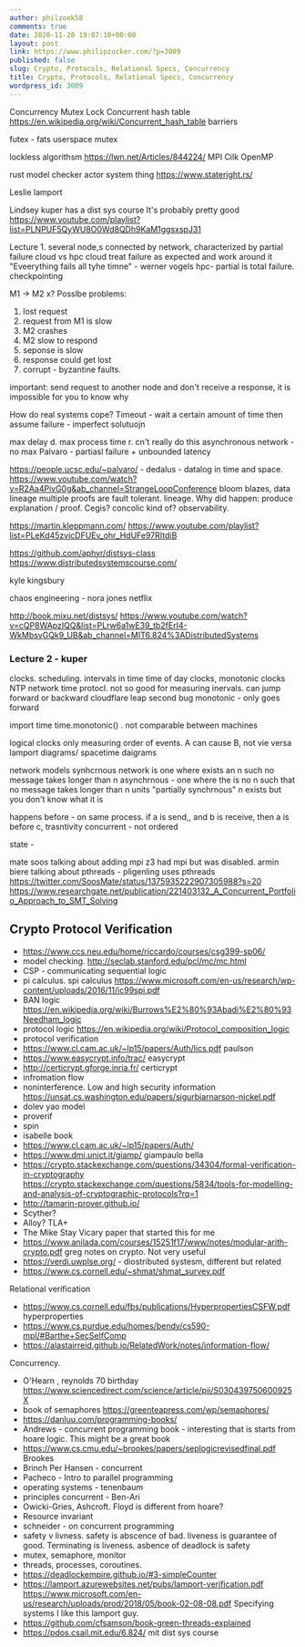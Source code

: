 ```yaml
---
author: philzook58
comments: true
date: 2020-11-20 19:07:10+00:00
layout: post
link: https://www.philipzucker.com/?p=3009
published: false
slug: Crypto, Protocols, Relational Specs, Concurrency
title: Crypto, Protocols, Relational Specs, Concurrency
wordpress_id: 3009
---
```


Concurrency
Mutex
Lock
Concurrent hash table https://en.wikipedia.org/wiki/Concurrent_hash_table
barriers
 
futex - fats userspace mutex

 lockless algorithsm
https://lwn.net/Articles/844224/
MPI Cilk OpenMP

rust model checker actor system thing
https://www.stateright.rs/

Leslie lamport

Lindsey kuper has a dist sys course
It's probably pretty good
https://www.youtube.com/playlist?list=PLNPUF5QyWU8O0Wd8QDh9KaM1ggsxspJ31

Lecture 1. 
  several node,s connected by network, characterized by partial failure
cloud vs hpc
cloud
treat failure as expected and work around it "Eveerything fails all tyhe timne" - werner vogels
hpc- 
partial is total failure. checkpointing

M1 -> M2 x?
Posslbe problems:
1. lost request
2. request from M1 is slow
3. M2 crashes
4. M2 slow to respond
5. seponse is slow
6. response could get lost
7. corrupt - byzantine faults.

important: send request to another node and don't receive a response, it is impossible for you to know why

How do real systems cope?
Timeout - wait a certain amount of time then assume failure - imperfect solutuojn

max delay d. max process time r. cn't really do this
asynchronous network - no max 
Palvaro - partiasl failure + unbounded latency

https://people.ucsc.edu/~palvaro/ - dedalus - datalog in time and space. https://www.youtube.com/watch?v=R2Aa4PivG0g&ab_channel=StrangeLoopConference bloom blazes, data lineage multiple proofs are fault tolerant. lineage. Why did happen: produce explanation / proof. Cegis? concolic kind of? observability.

https://martin.kleppmann.com/  https://www.youtube.com/playlist?list=PLeKd45zvjcDFUEv_ohr_HdUFe97RItdiB

https://github.com/aphyr/distsys-class
https://www.distributedsystemscourse.com/

kyle kingsbury

chaos engineering - nora jones netflix

http://book.mixu.net/distsys/
https://www.youtube.com/watch?v=cQP8WApzIQQ&list=PLrw6a1wE39_tb2fErI4-WkMbsvGQk9_UB&ab_channel=MIT6.824%3ADistributedSystems


### Lecture 2 - kuper
clocks. scheduling. intervals in time
time of day clocks, monotonic clocks
NTP network time protocl. not so good for measuring inervals. can jump forward or backward
cloudflare leap second bug
monotonic - only goes forward

import time
time.monotonic() . not comparable between machines

logical clocks
only measuring order of events.  A can cause B, not vie versa
lamport diagrams/ spacetime daigrams

network models
synhcrnous network is one where exists an n such no message takes longer than n 
asynchrnous - one where the is no n such that no message takes longer than n units
"partially synchrnous" n exists but you don't know what it is

happens before - on same process. if a is send,, and b is receive, then a is before c, trasntivity
concurrent - not ordered

state - 


mate soos talking about adding mpi
z3 had mpi but was disabled.
armin biere talking about pthreads - pligenling uses pthreads
https://twitter.com/SoosMate/status/1375935222907305988?s=20
https://www.researchgate.net/publication/221403132_A_Concurrent_Portfolio_Approach_to_SMT_Solving


## Crypto Protocol Verification

  * https://www.ccs.neu.edu/home/riccardo/courses/csg399-sp06/
  * model checking. http://seclab.stanford.edu/pcl/mc/mc.html
  * CSP - communicating sequential logic
  * pi calculus. spi calculus https://www.microsoft.com/en-us/research/wp-content/uploads/2016/11/ic99spi.pdf
  * BAN logic https://en.wikipedia.org/wiki/Burrows%E2%80%93Abadi%E2%80%93Needham_logic
  * protocol logic  https://en.wikipedia.org/wiki/Protocol_composition_logic
  * protocol verification
  * https://www.cl.cam.ac.uk/~lp15/papers/Auth/lics.pdf paulson 
  * https://www.easycrypt.info/trac/ easycrypt
  * http://certicrypt.gforge.inria.fr/ certicrypt
  * infromation flow
  * noninterference. Low and high security information https://unsat.cs.washington.edu/papers/sigurbjarnarson-nickel.pdf
  * dolev yao model
  * proverif
  * spin
  * isabelle book 
  * https://www.cl.cam.ac.uk/~lp15/papers/Auth/
  * https://www.dmi.unict.it/giamp/ giampaulo bella
  * https://crypto.stackexchange.com/questions/34304/formal-verification-in-cryptography https://crypto.stackexchange.com/questions/5834/tools-for-modelling-and-analysis-of-cryptographic-protocols?rq=1
  * http://tamarin-prover.github.io/
  * Scyther?
  * Alloy? TLA+
  * The Mike Stay Vicary paper that started this for me
  * https://www.anilada.com/courses/15251f17/www/notes/modular-arith-crypto.pdf greg notes on crypto. Not very useful
  * https://verdi.uwplse.org/ - diostributed systesm, different but related
  * https://www.cs.cornell.edu/~shmat/shmat_survey.pdf






Relational verification







  * https://www.cs.cornell.edu/fbs/publications/HyperpropertiesCSFW.pdf hyperproperties
  * https://www.cs.purdue.edu/homes/bendy/cs590-mpl/#Barthe+SecSelfComp
  * https://alastairreid.github.io/RelatedWork/notes/information-flow/





Concurrency. 







  * O'Hearn , reynolds 70 birthday https://www.sciencedirect.com/science/article/pii/S030439750600925X
  * book of semaphores https://greenteapress.com/wp/semaphores/
  * https://danluu.com/programming-books/
  * Andrews - concurrent programming book - interesting that is starts from hoare logic. This might be a great book
  * https://www.cs.cmu.edu/~brookes/papers/seplogicrevisedfinal.pdf Brookes
  * Brinch Per Hansen - concurrent
  * Pacheco - Intro to parallel programming
  * operating systems - tenenbaum
  * principles concurrent - Ben-Ari
  * Owicki-Gries, Ashcroft. Floyd is different from hoare?
  * Resource invariant
  * schneider - on concurrent programming
  * safety v livness. safety is abscence of bad. liveness is guarantee of good. Terminating is liveness. asbence of deadlock is safety
  * mutex, semaphore, monitor
  * threads, processes, coroutines.
  * https://deadlockempire.github.io/#3-simpleCounter
  * https://lamport.azurewebsites.net/pubs/lamport-verification.pdf  https://www.microsoft.com/en-us/research/uploads/prod/2018/05/book-02-08-08.pdf Specifying systems I like this lamport guy. 
  * https://github.com/cfsamson/book-green-threads-explained
  * https://pdos.csail.mit.edu/6.824/ mit dist sys course

